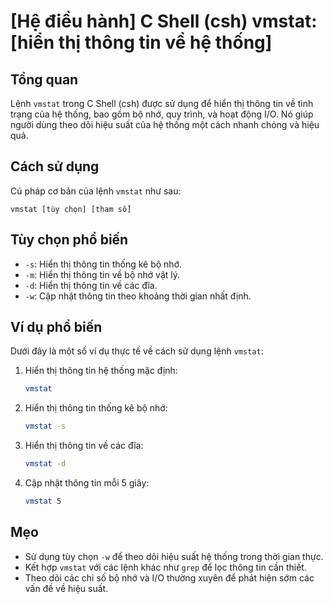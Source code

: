 # [Hệ điều hành] C Shell (csh) vmstat: [hiển thị thông tin về hệ thống]

## Tổng quan
Lệnh `vmstat` trong C Shell (csh) được sử dụng để hiển thị thông tin về tình trạng của hệ thống, bao gồm bộ nhớ, quy trình, và hoạt động I/O. Nó giúp người dùng theo dõi hiệu suất của hệ thống một cách nhanh chóng và hiệu quả.

## Cách sử dụng
Cú pháp cơ bản của lệnh `vmstat` như sau:
```
vmstat [tùy chọn] [tham số]
```

## Tùy chọn phổ biến
- `-s`: Hiển thị thông tin thống kê bộ nhớ.
- `-m`: Hiển thị thông tin về bộ nhớ vật lý.
- `-d`: Hiển thị thông tin về các đĩa.
- `-w`: Cập nhật thông tin theo khoảng thời gian nhất định.

## Ví dụ phổ biến
Dưới đây là một số ví dụ thực tế về cách sử dụng lệnh `vmstat`:

1. Hiển thị thông tin hệ thống mặc định:
   ```bash
   vmstat
   ```

2. Hiển thị thông tin thống kê bộ nhớ:
   ```bash
   vmstat -s
   ```

3. Hiển thị thông tin về các đĩa:
   ```bash
   vmstat -d
   ```

4. Cập nhật thông tin mỗi 5 giây:
   ```bash
   vmstat 5
   ```

## Mẹo
- Sử dụng tùy chọn `-w` để theo dõi hiệu suất hệ thống trong thời gian thực.
- Kết hợp `vmstat` với các lệnh khác như `grep` để lọc thông tin cần thiết.
- Theo dõi các chỉ số bộ nhớ và I/O thường xuyên để phát hiện sớm các vấn đề về hiệu suất.